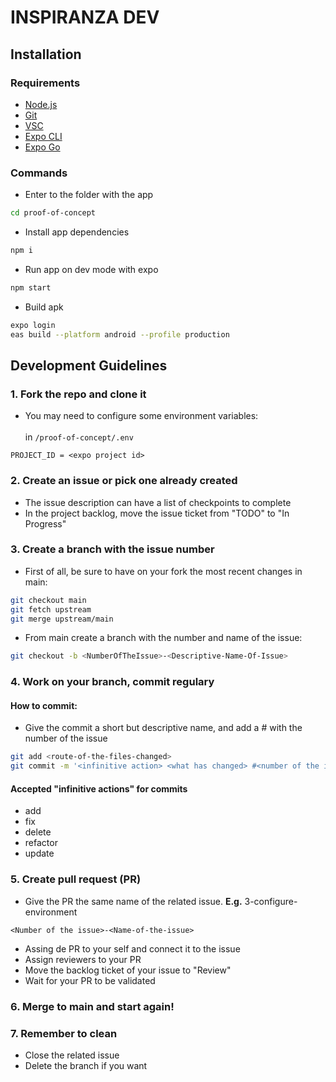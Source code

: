 # INSPIRANZA DEV

## Installation

### Requirements
- [Node.js](https://nodejs.org/en)
- [Git](https://git-scm.com/downloads)
- [VSC](https://code.visualstudio.com/download)
- [Expo CLI](https://docs.expo.dev/more/expo-cli/)
- [Expo Go](https://expo.dev/go)

### Commands

- Enter to the folder with the app
```sh
cd proof-of-concept
```

- Install app dependencies
```sh
npm i
```

- Run app on dev mode with expo
```sh
npm start
```

- Build apk
```sh
expo login
eas build --platform android --profile production
```

## Development Guidelines

### 1. Fork the repo and clone it
- You may need to configure some environment variables:
<br/><br/> in `/proof-of-concept/.env`
```
PROJECT_ID = <expo project id>
```

### 2. Create an issue or pick one already created

- The issue description can have a list of checkpoints to complete
- In the project backlog, move the issue ticket from "TODO" to "In Progress"

### 3. Create a branch with the issue number

- First of all, be sure to have on your fork the most recent changes in main:
```sh
git checkout main
git fetch upstream
git merge upstream/main
```

- From main create a branch with the number and name of the issue:
```sh
git checkout -b <NumberOfTheIssue>-<Descriptive-Name-Of-Issue>
```

### 4. Work on your branch, commit regulary

#### How to commit:

- Give the commit a short but descriptive name, and add a # with the number of the issue

```sh
git add <route-of-the-files-changed>
git commit -m '<infinitive action> <what has changed> #<number of the issue>'
```

#### Accepted "infinitive actions" for commits
- add
- fix
- delete
- refactor
- update

### 5. Create pull request (PR)
- Give the PR the same name of the related issue. **E.g.** 3-configure-environment
``` 
<Number of the issue>-<Name-of-the-issue>
```
- Assing de PR to your self and connect it to the issue 
- Assign reviewers to your PR
- Move the backlog ticket of your issue to "Review"
- Wait for your PR to be validated

### 6. Merge to main and start again!

### 7. Remember to clean
- Close the related issue
- Delete the branch if you want
